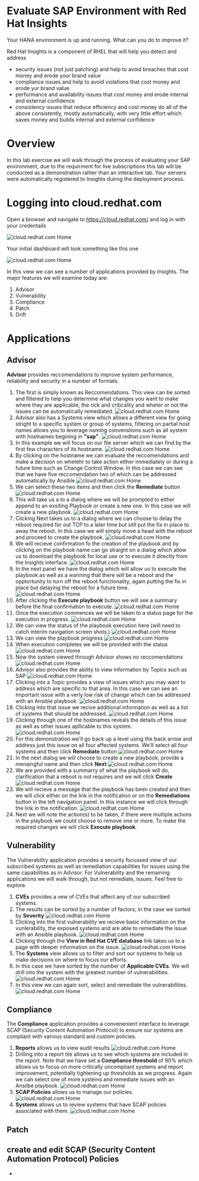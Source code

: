 Evaluate SAP Environment with Red Hat Insights
==============================================

Your HANA environment is up and running. What can you do to improve it?

Red Hat Insights is a component of RHEL that will help you detect and address 
- security issues (not just patching) and help to avoid breaches that cost money and erode your brand value 
- compliance issues and help to avoid violations that cost money and erode yur brand value 
- performance and availability issues that cost money and erode internal and external confidence
- consistency issues that reduce efficiency and cost money
do all of the above consistently, mostly automatically, with very little effort which saves money and builds internal and external confidence

Overview
========

In this lab exercise we will walk through the process of evaluating your SAP environment, due to the requirment for live subscriptions this lab will be conducted as a demonstration rahter than an interactive lab. Your servers were automatically registered to Insights duirng the deployment process. 

Logging into cloud.redhat.com
=============================

Open a browser and navigate to https://cloud.redhat.com/ and log in with your credentails


![cloud.redhat.com Home](images/3-lab-cloud-home.png)


Your initial dashboard will look something like this one


![cloud.redhat.com Home](images/3-insights-dashboard.png)

In this view we can see a number of applications provided by Insights. The major features we will examine today are:
1. Advisor
1. Vulnerability
1. Compliance
1. Patch
1. Drift

Applications 
============
Advisor 
-------
**Advisor** provides reccomendations to improve system performance, reliability and security in a number of formats.
  1. The first is simply known as Reccomendations. This view can be sorted and filtered to help you determine what changes you want to make where they are applicable, the rick and criticality and wheter or not the issues can be automatically remediated.
  ![cloud.redhat.com Home](images/3-insights-advisor-reccomendations-main.png)
  1. Advisor also has a Systems view which allows a different view for going stright to a specific system or group of systems, filtering on partial host names allows you to leverage naming convenstions such as all system with hostnames begining in **"sap"**.
  ![cloud.redhat.com Home](images/3-insights-advisor-systems.png)
  1. In this example we will focus on our file server which we can find by the first few characters of its hostname.
  ![cloud.redhat.com Home](images/3-insights-advisor-systems-single-system.png)
  1. By clicking on the hostname we can evaluate the reccomendations and make a decision on whetehr to take action either immediately or during a future time such as Change Control Window. In this case we can see that we have five reccomendation two of which can be addressed automatically by Ansible
  ![cloud.redhat.com Home](images/3-insights-advisor-reccomendations.png)
  1. We can select these two items and then click the **Remediate** button
 ![cloud.redhat.com Home](images/3-insights-advisor-remediation-1.png)
  1. This will take us a to a dialog where we will be prompted to either append to an exsiting Playbook or create a new one. In this case we will create a new playbook.
  ![cloud.redhat.com Home](images/3-insights-advisor-remediation-2.png)
  1. Clicking Next takes us to a dialog where we can choose to delay the reboot required for out TCP to a later time but sitll put the fix in place to away the reboot. In this case we will simply move a head with the reboot and proceed to create the playbook.
  ![cloud.redhat.com Home](images/3-insights-advisor-remediation-3.png)
  1. We will recieve confirmation fo the creation of the playbook and by clicking on the playbook name can go straight on a dialog which allow us to download the playbook for local use or to execute it directly from the Insights interface.
  ![cloud.redhat.com Home](images/3-insights-advisor-remediation-4.png)
  1. In the next panel we have the dialog which will allow us to execute the playbook as well as a warining that there will be a reboot and the opptortunity to turn off the reboot functionality, again putting the fix in place but delaying the reboot for a future time.
  ![cloud.redhat.com Home](images/3-insights-advisor-remediation-5.png)
  1. After clicking the **Execute playbook** button we will see a summary before the final confirmation to execute.
  ![cloud.redhat.com Home](images/3-insights-advisor-remediation-6.png)
  1. Once the execution commences we will be taken to a status page for the execution in progress.
  ![cloud.redhat.com Home](images/3-insights-advisor-remediation-7.png)
  1. We can view the status of the playbook execution here (will need to catch interim navigation screen shots.)
  ![cloud.redhat.com Home](images/3-insights-advisor-remediation-8b.png)
  1. We can view the playbook progress
  ![cloud.redhat.com Home](images/3-insights-advisor-remediation-8c.png)
  1. When execution completes we will be provided with the status
  ![cloud.redhat.com Home](images/3-insights-advisor-remediation-8.png)
  1. Now the system viewed through Advisor shows no reccomendations
  ![cloud.redhat.com Home](images/3-insights-advisor-remediation-9.png)
  1. Advisor also provides the ability to view information by Topics such as SAP
  ![cloud.redhat.com Home](images/3-insights-advisor-topics-1.png)
  1. Clicking into a Topic provides a view of issues which you may want to address which are specific to that area. In this case we can see an Important issue with a verly low risk of change which can be addressed with an Ansible playbook.
  ![cloud.redhat.com Home](images/3-insights-advisor-topics-2.png)
  1. Clicking into that issue we recive additional information as well as a list of systems that should be addressed.
  ![cloud.redhat.com Home](images/3-insights-advisor-topics-3.png)
  1. Clicking through one of the hostnames reveals the details of this issue as well as other issues apllicable to this system.
  ![cloud.redhat.com Home](images/3-insights-advisor-topics-4.png)
  1. For this demonstration we'll go back up a level using the back arrow and address just this issue on all four affected systems. We'll select all four systems and then click **Remediate** button
  ![cloud.redhat.com Home](images/3-insights-advisor-topics-5.png)
  1. In the next dialog we will choose to create a new playbook, provide a menaingful name and then click **Next**
  ![cloud.redhat.com Home](images/3-insights-advisor-topics-6.png)
  1. We are provided with a summarry of what the playbook will do, clarification that a reboot is not requires and we will click **Create**
  ![cloud.redhat.com Home](images/3-insights-advisor-topics-7.png)
  1. We will recieve a message that the playbook has been created and then we will click either on the link in the notification or on the **Remediations** button in the left navigation panel. In this instance we will click through the link in the notification.
  ![cloud.redhat.com Home](images/3-insights-advisor-topics-7.png)
  1. Next we will note the action(s) to be taken, if there were multiple actions in the playbook we could choose to remove one or more. To make the required changes we will click **Execute playbook**.

Vulnerability
-------------
The Vulnerability application provides a security focussed view of our subscribed systems as well as remediation capabilities for issues using the same capabilities as in Advisor. For Vulnerability and the remaining applications we will walk through, but not remediate, issues. Feel free to explore.

1. **CVEs** provides a vew of CVEs that affect any of our subscribed systems.
  1. The results can be sorted by a number of factors, in the case we sorted by **Severity**
  ![cloud.redhat.com Home](images/3-insights-vulnerability-cve-1.png)
  1. Clicking into the first vulnerability we recieve basic information on the vunlerability, the exposed systems and are able to remediate the issue with an Ansible playbook.
  ![cloud.redhat.com Home](images/3-insights-vulnerability-cve-2.png)
  1. Clicking through the **View in Red Hat CVE database** link takes us to a page with deeper information on the issue.
  ![cloud.redhat.com Home](images/3-insights-vulnerability-cve-3.png)
1. The **Systems** view allows us to filter and sort our systems to help us make decisions on where to focus our efforts.
  1. In this case we have sorted by the number of **Applicable CVEs**. We will drill into the system with the greatest number of vulnerabilities.
  ![cloud.redhat.com Home](images/3-insights-vulnerability-systems-1.png)
  1. In this view we can again sort, select and remediate the vulnerabilities.
  ![cloud.redhat.com Home](images/3-insights-vulnerability-systems-2.png)

Compliance
----------
The **Compliance** application provides a convenenient interface to leverage SCAP (Security Content Automation Protocol) to ensure our systems are compliant with various standard and custom policies. 
1. **Reports** allows us to view audit results
![cloud.redhat.com Home](images/3-compliance-reports-1.png)
  1. Drilling into a report tile allows us to see which systems are included in the report. Note that we have set a **Compliance threshold** of 90% which allows us to focus on more critically uncompliant systems and report improvement, potentially tightening up thresholds as we progress. Again we can select one of more systems and remediate issues with an Ansilbe playbook.
  ![cloud.redhat.com Home](images/3-compliance-reports-1.png)
1. **SCAP Policies** allows us to manage our policies.
![cloud.redhat.com Home](images/3-compliance-policies-1.png)
1. **Systems** allows us to review systems that have SCAP policies associated with them.
![cloud.redhat.com Home](images/3-compliance-systems-1.png)

Patch
-----






create and edit SCAP (Security Content Automation Protocol) Policies
-
- 
  
  
  

  
  
  
  
  
  





